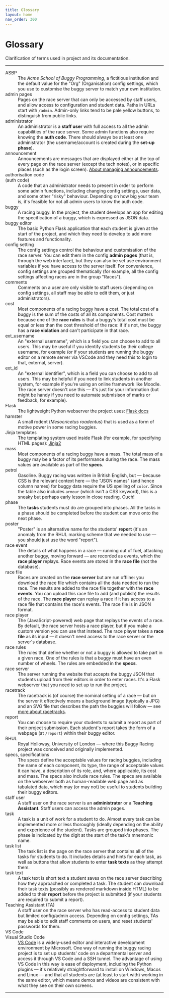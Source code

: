 ```yaml
---
title: Glossary
layout: home
nav_order: 300
---
```


# Glossary

Clarification of terms used in project and its documentation.

---
<!--
<dt></dt>
<dd></dd>
-->

<dl>

<dt>ASBP</dt>
<dd>
  The <em>Acme School of Buggy Programming</em>, a fictitious institution and
  the default value for the "Org" (Organisation) config settings, which you use
  to customise the buggy server to match your own institution.
</dd>

<dt>admin pages</dt>
<dd>
  Pages on the race server that can only be accessed by staff users, and allow
  access to configuration and student data. Paths in URLs start with
  <code>/admin</code>. Admin-only links tend to be pale yellow buttons, to
  distinguish from public links.
</dd>

<dt>administrator</dt>
<dd>
  An administrator is a <strong>staff user</strong> with full access to all the
  admin capabilities of the race server. Some admin functions also require
  knowing the <strong>auth code</strong>. There should always be at least one
  administrator (the username/account is created during the
  <strong>set-up phase</strong>).
</dd>

<dt>announcement</dt>
<dd>
  Announcements are messages that are displayed either at the top of every
  page on the race server (except the tech notes), or in specific places
  (such as the login screen). 
  <a href="running/announcements">About managing announcements</a>.
</dd>

<dt>authorisation code<br>(auth code)</dt>
<dd>
  A code that an administrator needs to present in order to perform some
  admin functions, including changing config settings, user data, and some
  other "risky" behaviour. Depending on how big your team is, it's feasible
  for not all admin users to know the auth code.
</dd>

<dt>buggy</dt>
<dd>
  A racing buggy. In the project, the student develops an app for editing
  the specification of a buggy, which is expressed as JSON data.
</dd>


<dt>buggy editor</dt>
<dd>
  The basic Python Flask application that each student is given at the start
  of the project, and which they need to develop to add more features and
  functionality.
</dd>

<dt>config setting</dt>
<dd>
  The config settings control the behaviour and customisation of the race
  server. You can edit them in the config <strong>admin pages</strong> (that
  is, through the web interface), but they can also be set use environment
  variables if you have access to the server itself. For convenience, config
  settings are grouped thematically (for example, all the config settings
  affecting races are in the group "Races").
</dd>

<dt>comments</dt>
<dd>
  Comments on a user are only visible to staff users (depending on config
  settings, all staff may be able to edit them, or just administrators).
</dd>

<dt>cost</dt>
<dd>
  Most components of a racing buggy have a cost. The total cost of a buggy is
  the sum of the costs of all its components. Cost matters because one of the
  <strong>race rules</strong> is that a buggy's total cost must be equal or less
  than the cost threshold of the race: if it's not, the buggy has a
  <strong>race violation</strong> and can't participate in that race.
</dd>

<dt>ext_username</dt>
<dd>
  An "external username", which is a field you can choose to add to all users.
  This may be useful if you identify students by their college username, for
  example (or if your students are running the buggy editor on a remote server
  via VSCode and they need this to login to that, external, server).
</dd>

<dt>ext_id</dt>
<dd>
  An "external identifier", which is a field you can choose to add to all users.
  This may be helpful if you need to link students in another system, for example
  if you're using an online framework like Moodle. The race server doesn't use
  this — it's just for your information (but might be handy if you need to
  automate submisison of marks or feedback, for example).
</dd>

<dt>Flask</dt>
<dd>The lightweight Python webserver the project uses:
  <a href="https://flask.palletsprojects.com/en/2.3.x/">Flask docs</a>
</dd>

<dt>hamster</dt>
<dd>
  A small rodent (<em>Mesocricetus roadentus</em>) that is used as a form of
  motive power in some racing buggies.
</dd>

<dt>Jinja templates</dt>
<dd>
  The templating system used inside Flask (for example, for specifying HTML
  pages): <a href="https://pypi.org/project/Jinja2/">Jinja2</a>
</dd>

<dt>mass</dt>
<dd>
  Most components of a racing buggy have a mass. The total mass of a buggy may
  be a factor of its performance during the race. The mass values are available
  as part of the <strong>specs</strong>.
</dd>

<dt>petrol</dt>
<dd>
  Gasoline. Buggy racing was written in British English, but — because CSS is
  the relevant context here — the "JSON names" (and hence column names) for
  buggy data require the US spelling of <code>color</code>. Since the table
  also includes <code>armour</code> (which isn't a CSS keyword), this is a
  sneaky but perhaps early lesson in close reading. Ouch!
</dd>

<dt>phase</dt>
<dd>
  The <strong>tasks</strong> students must do are grouped into phases. All the
  tasks in a phase should be completed before the student can move onto the
  next phase.
</dd>

<dt>poster</dt>
<dd>
  "Poster" is an alternative name for the students' <strong>report</strong>
  (it's an anomaly from the RHUL marking scheme that we needed to use — you
  should just use the word "report").
</dd>

<dt>race event</dt>
<dd>
  The details of what happens in a race — running out of fuel, attacking
  another buggy, moving forward — are recorded as events, which the
  <strong>race player</strong> replays. Race events are stored in the
  <strong>race file</strong> (not the database).
</dd>

<dt>race file</dt>
<dd>
  Races are created on the <strong>race server</strong> but are run offline:
  you download the race file which contains all the data needed to run the
  race. The results are added to the race file together with the <strong>race
  events</strong>. You can upload this race file to add (and publish) the
  results of the race. The <strong>race player</strong> can replay a race
  if it has access to a race file that contains the race's events.
  The race file is in JSON format.
</dd>

<dt>race player</dt>
<dd>
  The (JavaScript-powered) web page that replays the events of a race.
  By default, the race server hosts a race player, but if you make a custom
  version you can use that instead. The race player takes a <strong>race
  file</strong> as its input — it doesn't need access to the race server or
  the server's database.
</dd>

<dt>race rules</dt>
<dd>
  The rules that define whether or not a buggy is allowed to take part in a 
  given race. One of the rules is that a buggy must have an even number of 
  wheels. The rules are embedded in the <strong>specs</strong>.
</dd>

<dt>race server</dt>
<dd>
  The server running the website that accepts the buggy JSON that students
  upload from their editors in order to enter races. It's a Flask webserver
  that you need to set up to run the project.
</dd>

<dt>racetrack</dt>
<dd>
  The racetrack is (of course) the nominal setting of a race — but on the server
  it effectively means a background image (typically a JPG) and an SVG file
  that describes the path the buggies will follow — see
  <a href="races/racetracks">more about racetracks</a>.
</dd>

<dt>report</dt>
<dd>
  You can choose to require your students to submit a report as part of their
  project submission. Each student's report takes the form of a webpage (at
  <code>/report</code>) within their buggy editor.
</dd>

<dt>RHUL</dt>
<dd>
  Royal Holloway, University of London — where this Buggy Racing project was
  conceived and originally implemented.
</dd>

<dt>specs, specifications</dt>
<dd>
  The specs define the acceptable values for racing buggies, including the
  name of each component, its type, the range of acceptable values it can have,
  a description of its role, and, where applicable, its cost and mass. The specs
  also include race rules. The specs are available on the webserver both as
  human-readable web page and as tabulated data, which may (or may not) be
  useful to students building their buggy editors.
</dd>

<dt>staff user</dt>
<dd>
  A staff user on the race server is an <strong>administrator</strong> or a 
  <strong>Teaching Assistant</strong>. Staff users can access the admin pages.
</dd>

<dt>task</dt>
<dd>
  A task is a unit of work for a student to do. Almost every task can be
  implemented more or less thoroughly (ideally depending on the ability and
  experience of the student).
  Tasks are grouped into phases.
  The phase is indicated by the digit at the start of the task's mnemonic name.
</dd>

<dt>task list</dt>
<dd>
  The task list is the page on the race server that contains all of the tasks
  for students to do. It includes details and hints for each task, as well
  as buttons that allow students to enter <strong>task texts</strong> as they
  attempt them.
</dd>

<dt>task text</dt>
<dd>
  A task text is short text a student saves on the race server describing how
  they approached or completed a task. The student can download their task
  texts (possibly as rendered markdown inside HTML) to be added to their
  <strong>report</strong> before the project is submitted (if your students are
  required to submit a report).
</dd>

<dt>Teaching Assistant (TA)</dt>
<dd>
  A staff user on the race server who has read-access to student data but
  limited config/admin access. Depending on config settings, TAs may be able
  to edit staff comments on users, and reset students' passwords for them.
</dd>

<dt>VS Code<br>Visual Studio Code</dt>
<dd>
  <a href="https://code.visualstudio.com">VS Code</a> is a widely-used editor
  and interactive development environment by Microsoft. One way of running the
  buggy racing project is to set up students' code on a departmental server and
  access it through VS Code and a SSH tunnel. The advantage of using VS Code in
  this way is ease of deployment, including the Python plugins — it's
  relatively straightforward to install on Windows, Macos and Linux — and that
  all students are (at least to start with) working in the same editor, which
  means demos and videos are consistent with what they see on their own screens.
</dd>

</dl>

---

